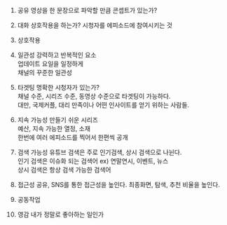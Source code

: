 1. 공유
영상을 한 문장으로 파악할 만큼 콘셉트가 있는가?

2. 대화
상호작용을 하는가?
시청자를 에피소드에 참여시키는 것

3. 상호작용

4. 일관성
강력하고 반복적인 요소  
업데이트 요일을 일정하게    
채널의 꾸준한 일관성  

5. 타겟팅
명확한 시청자가 있는가?  
채널 수준, 시리즈 수준, 동영상 수준으로 타겟팅이 가능하다.  
대만, 국제커플, 대리 만족이나 어떤 인사이트를 얻기 위하는 사람들.

6. 지속 가능성
만들기 쉬운 시리즈  
예산, 지속 가능한 열정, 소재  
한번에 여러 에피소드를 찍어서 한편씩 공개

7. 검색 가능성
유튜브 검색은 주로 인기검색, 상시 검색으로 나뉜다.  
인기 검색은 이슈화 되는 검색어 ex) 연말연시, 이벤트, 뉴스    
상시 검색은 항상 검색 가능한 검색어

8. 접근성
공유, SNS를 통한 접근성을 높인다.
최종화면, 탐색, 추천 비율을 높인다.

9. 공동작업

10. 영감
내가 정말로 좋아하는 일인가
